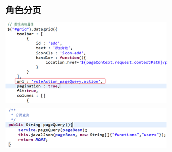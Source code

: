 # 角色分页

![](../../../.gitbook/assets/image%20%2829%29.png)

![](../../../.gitbook/assets/image%20%2828%29.png)

